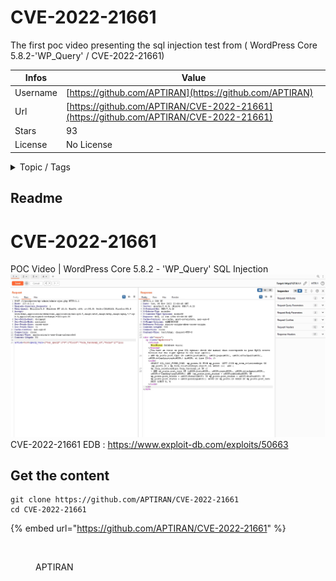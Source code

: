 # CVE-2022-21661

The first poc video presenting the sql injection test from (  WordPress Core 5.8.2-'WP_Query'  / CVE-2022-21661) 

| Infos    | Value                                                              |
| -------- | -------------------------------------------------------------------|
| Username | [https://github.com/APTIRAN](https://github.com/APTIRAN) |
| Url      | [https://github.com/APTIRAN/CVE-2022-21661](https://github.com/APTIRAN/CVE-2022-21661)                                               |
| Stars    | 93                                                          |
| License  | No License                                                        |

<details>

<summary>Topic / Tags</summary>

* cve* cve-2022-21661* exploit* poc* wordpress

</details>

## Readme

# CVE-2022-21661
 POC Video | WordPress Core 5.8.2 - 'WP_Query' SQL Injection
 ![alt text](https://github.com/APTIRAN/CVE-2022-21661/blob/main/image/PIC.png?raw=true)
CVE-2022-21661 EDB : https://www.exploit-db.com/exploits/50663



## Get the content

```
git clone https://github.com/APTIRAN/CVE-2022-21661
cd CVE-2022-21661
```

{% embed url="https://github.com/APTIRAN/CVE-2022-21661" %}

<figure><img src="https://avatars.githubusercontent.com/u/80196564?v=4" alt=""><figcaption><p>APTIRAN</p></figcaption></figure>
